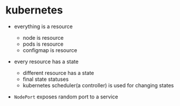# kubernetes

- everything is a resource
    - node is resource
    - pods is resource
    - configmap is resource
- every resource has a state
    - different resource has a state
    - final state statuses
    - kubernetes scheduler(a controller) is used for changing states

- `NodePort` exposes random port to a service

